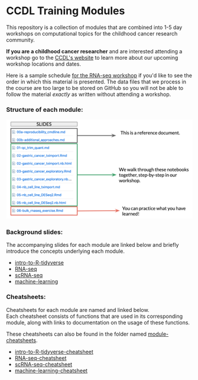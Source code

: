 # CCDL Training Modules

This repository is a collection of modules that are combined into 1-5 day workshops on computational topics for the childhood cancer research community.

**If you are a childhood cancer researcher** and are interested attending a workshop go to the [CCDL's website](https://www.ccdatalab.org/projects-training)
to learn more about our upcoming workshop locations and dates.

Here is a sample schedule [for the RNA-seq workshop](https://github.com/AlexsLemonade/RNA-Seq-Exercises/blob/master/schedule.md) if you'd like to see the order in
which this material is presented.
The data files that we process in the course are too large to be stored on GitHub so you will not be able to follow the material *exactly* as written without attending a
workshop.

### Structure of each module:

![structure](structure_course.png)

### Background slides:

The accompanying slides for each module are linked below and briefly introduce
the concepts underlying each module.

- [intro-to-R-tidyverse](https://drive.google.com/a/ccdatalab.org/file/d/11GXEddKwUBan1Z-NF_UM2HecckpODLKM/view?usp=sharing)
- [RNA-seq](https://drive.google.com/a/ccdatalab.org/file/d/1A9gNDIuD_c3ppF2k6vY3b0VgSKZjchzp/view?usp=sharing)
- [scRNA-seq](https://drive.google.com/a/ccdatalab.org/file/d/186niFprBKICNsF53WpIhKbiIMLawu-ms/view?usp=sharing)
- [machine-learning](https://drive.google.com/a/ccdatalab.org/file/d/1tmX8sFDmnPpkRdkWQm-v3vtdGr6YWy-j/view?usp=sharing)


### Cheatsheets:

Cheatsheets for each module are named and linked below.  
Each cheatsheet consists of functions that are used in its corresponding module, along with links to documentation on the usage of these functions. 

These cheatsheets can also be found in the folder named [module-cheatsheets](https://github.com/AlexsLemonade/training-modules/tree/master/module-cheatsheets).

- [intro-to-R-tidyverse-cheatsheet](https://github.com/AlexsLemonade/training-modules/blob/master/module-cheatsheets/intro-to-R-tidyverse-cheatsheet.md)
- [RNA-seq-cheatsheet](https://github.com/AlexsLemonade/training-modules/blob/master/module-cheatsheets/RNA-seq-cheatsheet.md)
- [scRNA-seq-cheatsheet](https://github.com/AlexsLemonade/training-modules/blob/master/module-cheatsheets/scRNA-seq-cheatsheet.md)
- [machine-learning-cheatsheet](https://github.com/AlexsLemonade/training-modules/blob/master/module-cheatsheets/machine-learning-cheatsheet.md)  


  

            